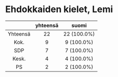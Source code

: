 # Ehdokkaiden kielet, Lemi

| |yhteensä|suomi|
|:---:|:---:|:---:|
|Yhteensä|22|22 (100.0%)|
|Kok.|9|9 (100.0%)|
|SDP|7|7 (100.0%)|
|Kesk.|4|4 (100.0%)|
|PS|2|2 (100.0%)|

